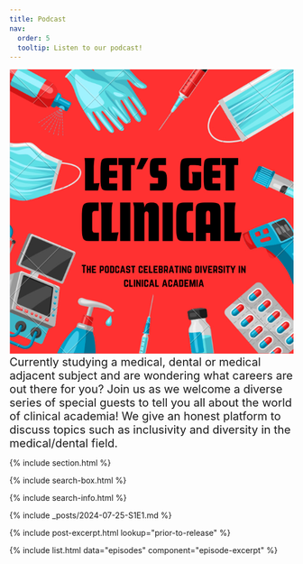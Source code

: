 ```yaml
---
title: Podcast
nav:
  order: 5
  tooltip: Listen to our podcast!
---
```


<div style="text-align: center;">
  <img src="/images/LGC_Logo.jpeg" alt="plain image">
</div>

<span style="font-size: 20px;">
Currently studying a medical, dental or medical adjacent subject and are wondering what careers are out there for you?
Join us as we welcome a diverse series of special guests to tell you all about the world of clinical academia! We give an honest platform to discuss topics such as inclusivity and diversity in the medical/dental field. 
</span>

{% include section.html %}

{% include search-box.html %}

{% include search-info.html %}

{%
  include _posts/2024-07-25-S1E1.md
%}

{%
  include post-excerpt.html
  lookup="prior-to-release"
%}


{% include list.html data="episodes" component="episode-excerpt" %}
